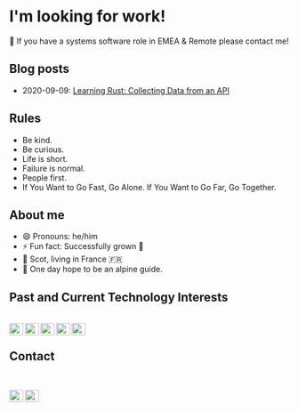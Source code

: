 # I'm looking for work!

🔭 If you have a systems software role in EMEA & Remote please contact me!

## Blog posts
* 2020-09-09: [Learning Rust: Collecting Data from an API](https://davidmaceachern.com/posts/collecting-data-from-an-api)

## Rules

- Be kind.
- Be curious.
- Life is short.
- Failure is normal.
- People first.
- If You Want to Go Fast, Go Alone. If You Want to Go Far, Go Together.

## About me

- 😄 Pronouns: he/him
- ⚡ Fun fact: Successfully grown 🥑
- 🏴󠁧󠁢󠁳󠁣󠁴󠁿 Scot, living in France 🇫🇷 
- 🧗 One day hope to be an alpine guide.

## Past and Current Technology Interests

<br />
<a href="https://www.javascript.com/"><img align="left" alt="JavaScript"  height="22px" width="25px" src="https://cdn.jsdelivr.net/npm/simple-icons@v3/icons/javascript.svg"/></a>
<a href="https://www.rust-lang.org/"><img align="left" alt="Rust Language"  height="22px" width="25px" src="https://cdn.jsdelivr.net/npm/simple-icons@v3/icons/rust.svg"/></a>
<a href="https://nixos.org/"><img align="left" alt="JavaScript"  height="22px" width="25px" src="https://cdn.jsdelivr.net/npm/simple-icons@v3/icons/nixos.svg"/></a>
<a href="https://www.terraform.io/"><img align="left" alt="Terraform"  height="22px" width="25px" src="https://cdn.jsdelivr.net/npm/simple-icons@v3/icons/terraform.svg"/></a>
<a href="https://aws.amazon.com/"><img align="left" alt="AWS"  height="22px" width="25px" src="https://cdn.jsdelivr.net/npm/simple-icons@v3/icons/amazonaws.svg"/></a>

<br />

## Contact

<br />

<a href="https://mobile.twitter.com/maceacherndjh"><img align="left" alt="David's Twitter"   height="22px" width="25px" src="https://cdn.jsdelivr.net/npm/simple-icons@v3/icons/twitter.svg" /></a>
<a href="https://www.linkedin.com/in/davidmaceachern/"><img align="left" alt="David's Linkedin"  height="22px" width="25px" src="https://cdn.jsdelivr.net/npm/simple-icons@v3/icons/linkedin.svg"/></a>
